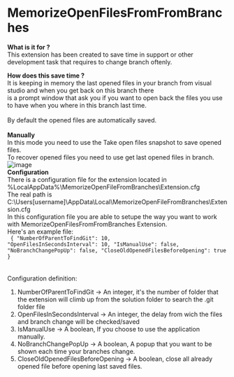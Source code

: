 # MemorizeOpenFilesFromFromBranches

**What is it for ?**<br>
This extension has been created to save time in support or other development task that requires to change branch oftenly.

**How does this save time ?**<br>
It is keeping in memory the last opened files in your branch from visual studio and when you get back on this branch there<br>
is a prompt window that ask you if you want to open back the files you use to have when you where in this branch last time.<br>
<br>
By default the opened files are automatically saved.<br>
<br>
**Manually**<br>
In this mode you need to use the Take open files snapshot to save opened files.<br>
To recover opened files you need to use get last opened files in branch.<br>
![image](https://github.com/zatura33/MemorizeOpenFilesFromFromBranches/assets/19225363/f6fd57d2-b9d8-4c97-8b0e-0141f4979405)
<br>
**Configuration**<br>
There is a configuration file for the extension located in %LocalAppData%\MemorizeOpenFileFromBranches\Extension.cfg<br>
The real path is C:\Users\[username]\AppData\Local\MemorizeOpenFileFromBranches\Extension.cfg<br>
In this configuration file you are able to setupe the way you want to work with MemorizeOpenFilesFromFromBranches Extension.<br>
Here's an example file:<br>
<code>
{
  "NumberOfParentToFindGit": 10,
  "OpenFilesInSecondsInterval": 10,
  "IsManualUse": false,
  "NoBranchChangePopUp": false,
  "CloseOldOpenedFilesBeforeOpening": true
}
</code><br><br>
Configuration definition: <br>
1. NumberOfParentToFindGit           -> An integer, it's the number of folder that the extension will climb up from the solution folder to search the .git folder file
2. OpenFilesInSecondsInterval        -> An integer, the delay from wich the files and branch change will be checked/saved
3. IsManualUse                       -> A boolean, If you choose to use the application manually.
4. NoBranchChangePopUp               -> A boolean, A popup that you want to be shown each time your branches change.
5. CloseOldOpenedFilesBeforeOpening  -> A boolean, close all already opened file before opening last saved files. 






